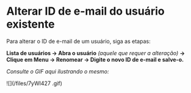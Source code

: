 # Alterar ID de e-mail do usuário existente


Para alterar o ID de e-mail de um usuário, siga as etapas: 

**Lista de usuários -> Abra o usuário** *(aquele que requer a alteração)* **-> Clique em Menu -> Renomear -> Digite o novo ID de e-mail e salve-o.**

  
 

*Consulte o GIF aqui ilustrando o mesmo:*

  


![](/files/7yWI427 .gif)


